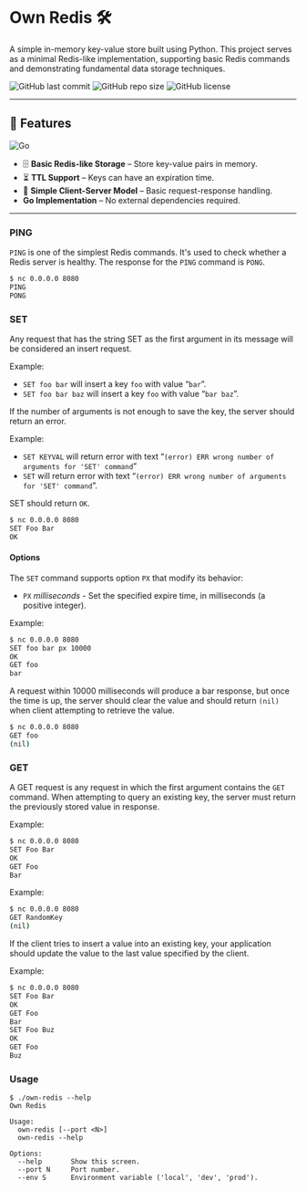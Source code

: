 # Own Redis 🛠️

A simple in-memory key-value store built using Python. This project serves as a minimal Redis-like implementation, supporting basic Redis commands and demonstrating fundamental data storage techniques.

![GitHub last commit](https://img.shields.io/github/last-commit/rauan06/own-redis)
![GitHub repo size](https://img.shields.io/github/repo-size/rauan06/own-redis)
![GitHub license](https://img.shields.io/github/license/rauan06/own-redis)

---

## 🚀 Features
![Go](https://img.shields.io/badge/go-%2300ADD8.svg?style=for-the-badge&logo=go&logoColor=white)
- 🗄️ **Basic Redis-like Storage** – Store key-value pairs in memory.  
- ⏳ **TTL Support** – Keys can have an expiration time.  
- 📡 **Simple Client-Server Model** – Basic request-response handling.  
- 	 **Go Implementation** – No external dependencies required.  

---
### PING

`PING` is one of the simplest Redis commands. It's used to check whether a Redis server is healthy. The response for the `PING` command is `PONG`.
```sh
$ nc 0.0.0.0 8080
PING
PONG
```

### SET

Any request that has the string SET as the first argument in its message will be considered an insert request.

Example:
- `SET foo bar` will insert a key `foo` with value “`bar`”.
- `SET foo bar baz` will insert a key `foo` with value “`bar baz`”.

If the number of arguments is not enough to save the key, the server should return an error.

Example:
- `SET KEYVAL` will return error with text “`(error) ERR wrong number of arguments for 'SET' command`”
- `SET` will return error with text “`(error) ERR wrong number of arguments for 'SET' command`”.

SET should return `OK`.

```sh
$ nc 0.0.0.0 8080
SET Foo Bar
OK
```
#### Options
The `SET` command supports option `PX` that modify its behavior:
- `PX` _milliseconds_ - Set the specified expire time, in milliseconds (a positive integer).

Example:
```sh
$ nc 0.0.0.0 8080
SET foo bar px 10000
OK
GET foo
bar
```
A request within 10000 milliseconds will produce a bar response, but once the time is up, the server should clear the value and should return `(nil)` when client attempting to retrieve the value.
```sh
$ nc 0.0.0.0 8080
GET foo
(nil)
```


### GET

A GET request is any request in which the first argument contains the `GET` command. When attempting to query an existing key, the server must return the previously stored value in response.

Example:
```sh
$ nc 0.0.0.0 8080
SET Foo Bar
OK
GET Foo
Bar
```


Example:
```sh
$ nc 0.0.0.0 8080
GET RandomKey
(nil)
```

If the client tries to insert a value into an existing key, your application should update the value to the last value specified by the client.

Example:
```sh
$ nc 0.0.0.0 8080
SET Foo Bar
OK
GET Foo
Bar
SET Foo Buz
OK
GET Foo
Buz
```

### Usage

```shell
$ ./own-redis --help
Own Redis

Usage:
  own-redis [--port <N>]
  own-redis --help

Options:
  --help       Show this screen.
  --port N     Port number.
  --env S      Environment variable ('local', 'dev', 'prod').
```
